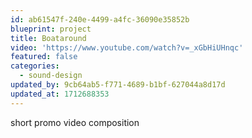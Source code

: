 ```yaml
---
id: ab61547f-240e-4499-a4fc-36090e35852b
blueprint: project
title: Boataround
video: 'https://www.youtube.com/watch?v=_xGbHiUHnqc'
featured: false
categories:
  - sound-design
updated_by: 9cb64ab5-f771-4689-b1bf-627044a8d17d
updated_at: 1712688353
---
```

short promo video composition